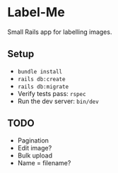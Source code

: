 # Label-Me

Small Rails app for labelling images. 

## Setup

* `bundle install`
* `rails db:create`
* `rails db:migrate`
* Verify tests pass: `rspec`
* Run the dev server: `bin/dev`

## TODO

* Pagination
* Edit image?
* Bulk upload
* Name = filename?